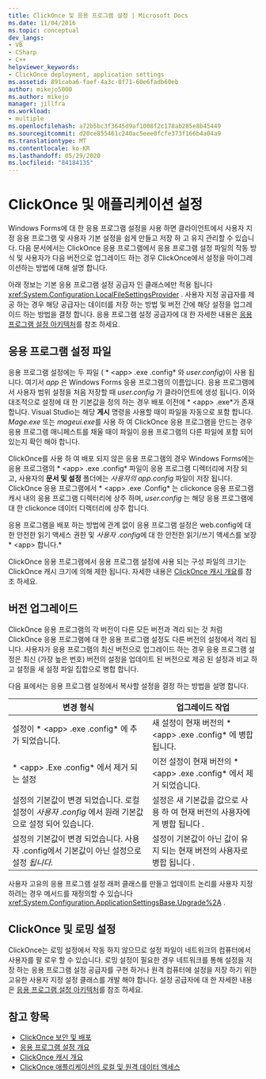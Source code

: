 ```yaml
---
title: ClickOnce 및 응용 프로그램 설정 | Microsoft Docs
ms.date: 11/04/2016
ms.topic: conceptual
dev_langs:
- VB
- CSharp
- C++
helpviewer_keywords:
- ClickOnce deployment, application settings
ms.assetid: 891caba6-faef-4a3c-8f71-60e6fadb60eb
author: mikejo5000
ms.author: mikejo
manager: jillfra
ms.workload:
- multiple
ms.openlocfilehash: a72b5bc3f3645d9af1008f2c178ab285e8b45449
ms.sourcegitcommit: d20ce855461c240ac5eee0fcfe373f166b4a04a9
ms.translationtype: MT
ms.contentlocale: ko-KR
ms.lasthandoff: 05/29/2020
ms.locfileid: "84184135"
---
```

# <a name="clickonce-and-application-settings"></a>ClickOnce 및 애플리케이션 설정
Windows Forms에 대 한 응용 프로그램 설정을 사용 하면 클라이언트에서 사용자 지정 응용 프로그램 및 사용자 기본 설정을 쉽게 만들고 저장 하 고 유지 관리할 수 있습니다. 다음 문서에서는 ClickOnce 응용 프로그램에서 응용 프로그램 설정 파일의 작동 방식 및 사용자가 다음 버전으로 업그레이드 하는 경우 ClickOnce에서 설정을 마이그레이션하는 방법에 대해 설명 합니다.

 아래 정보는 기본 응용 프로그램 설정 공급자 인 클래스에만 적용 됩니다 <xref:System.Configuration.LocalFileSettingsProvider> . 사용자 지정 공급자를 제공 하는 경우 해당 공급자는 데이터를 저장 하는 방법 및 버전 간에 해당 설정을 업그레이드 하는 방법을 결정 합니다. 응용 프로그램 설정 공급자에 대 한 자세한 내용은 [응용 프로그램 설정 아키텍처](/dotnet/framework/winforms/advanced/application-settings-architecture)를 참조 하세요.

## <a name="application-settings-files"></a>응용 프로그램 설정 파일
 응용 프로그램 설정에는 두 파일 ( * \<app> .exe .config* 와 *user.config*)이 사용 됩니다. 여기서 *app* 은 Windows Forms 응용 프로그램의 이름입니다. 응용 프로그램에서 사용자 범위 설정을 처음 저장할 때 *user.config* 가 클라이언트에 생성 됩니다. 이와 대조적으로 설정에 대 한 기본값을 정의 하는 경우 배포 이전에 * \<app> .exe*가 존재 합니다. Visual Studio는 해당 **게시** 명령을 사용할 때이 파일을 자동으로 포함 합니다. *Mage.exe* 또는 *mageui.exe*를 사용 하 여 ClickOnce 응용 프로그램을 만드는 경우 응용 프로그램 매니페스트를 채울 때이 파일이 응용 프로그램의 다른 파일에 포함 되어 있는지 확인 해야 합니다.

 ClickOnce를 사용 하 여 배포 되지 않은 응용 프로그램의 경우 Windows Forms에는 응용 프로그램의 * \<app> .exe .config* 파일이 응용 프로그램 디렉터리에 저장 되 고, 사용자의 **문서 및 설정** 폴더에는 *사용자의 app.config* 파일이 저장 됩니다. ClickOnce 응용 프로그램에서 * \<app> .exe .Config* 는 clickonce 응용 프로그램 캐시 내의 응용 프로그램 디렉터리에 상주 하며, *user.config* 는 해당 응용 프로그램에 대 한 clickonce 데이터 디렉터리에 상주 합니다.

 응용 프로그램을 배포 하는 방법에 관계 없이 응용 프로그램 설정은 web.config에 대 한 안전한 읽기 액세스 권한 및 *사용자 .config*에 대 한 안전한 읽기/쓰기 액세스를 보장 * \<app> 합니다.*

 ClickOnce 응용 프로그램에서 응용 프로그램 설정에 사용 되는 구성 파일의 크기는 ClickOnce 캐시 크기에 의해 제한 됩니다. 자세한 내용은 [ClickOnce 캐시 개요](../deployment/clickonce-cache-overview.md)를 참조 하세요.

## <a name="version-upgrades"></a>버전 업그레이드
 ClickOnce 응용 프로그램의 각 버전이 다른 모든 버전과 격리 되는 것 처럼 ClickOnce 응용 프로그램에 대 한 응용 프로그램 설정도 다른 버전의 설정에서 격리 됩니다. 사용자가 응용 프로그램의 최신 버전으로 업그레이드 하는 경우 응용 프로그램 설정은 최신 (가장 높은 번호) 버전의 설정을 업데이트 된 버전으로 제공 된 설정과 비교 하 고 설정을 새 설정 파일 집합으로 병합 합니다.

 다음 표에서는 응용 프로그램 설정에서 복사할 설정을 결정 하는 방법을 설명 합니다.

|변경 형식|업그레이드 작업|
|--------------------|--------------------|
|설정이 * \<app> .exe .config* 에 추가 되었습니다.|새 설정이 현재 버전의 * \<app> .exe .config* 에 병합 됩니다.|
|* \<app> .Exe .config* 에서 제거 되는 설정|이전 설정이 현재 버전의 * \<app> .exe .config* 에서 제거 되었습니다.|
|설정의 기본값이 변경 되었습니다. 로컬 설정이 *사용자 .config* 에서 원래 기본값으로 설정 되어 있습니다.|설정은 새 기본값을 값으로 사용 하 여 현재 버전의 사용자에 게 병합 됩니다 *.*|
|설정의 기본값이 변경 되었습니다. 사용자 .config에서 기본값이 아닌 설정으로 설정 *됩니다.*|설정이 기본값이 아닌 값이 유지 되는 현재 버전의 사용자로 병합 됩니다 *.*|

사용자 고유의 응용 프로그램 설정 래퍼 클래스를 만들고 업데이트 논리를 사용자 지정 하려는 경우 메서드를 재정의할 수 있습니다 <xref:System.Configuration.ApplicationSettingsBase.Upgrade%2A> .

## <a name="clickonce-and-roaming-settings"></a>ClickOnce 및 로밍 설정
 ClickOnce는 로밍 설정에서 작동 하지 않으므로 설정 파일이 네트워크의 컴퓨터에서 사용자를 팔 로우 할 수 있습니다. 로밍 설정이 필요한 경우 네트워크를 통해 설정을 저장 하는 응용 프로그램 설정 공급자를 구현 하거나 원격 컴퓨터에 설정을 저장 하기 위한 고유한 사용자 지정 설정 클래스를 개발 해야 합니다. 설정 공급자에 대 한 자세한 내용은 [응용 프로그램 설정 아키텍처](/dotnet/framework/winforms/advanced/application-settings-architecture)를 참조 하세요.

## <a name="see-also"></a>참고 항목
- [ClickOnce 보안 및 배포](../deployment/clickonce-security-and-deployment.md)
- [응용 프로그램 설정 개요](/dotnet/framework/winforms/advanced/application-settings-overview)
- [ClickOnce 캐시 개요](../deployment/clickonce-cache-overview.md)
- [ClickOnce 애플리케이션의 로컬 및 원격 데이터 액세스](../deployment/accessing-local-and-remote-data-in-clickonce-applications.md)